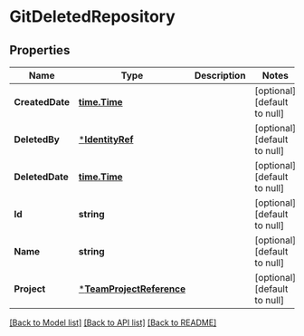 # GitDeletedRepository

## Properties
Name | Type | Description | Notes
------------ | ------------- | ------------- | -------------
**CreatedDate** | [**time.Time**](time.Time.md) |  | [optional] [default to null]
**DeletedBy** | [***IdentityRef**](IdentityRef.md) |  | [optional] [default to null]
**DeletedDate** | [**time.Time**](time.Time.md) |  | [optional] [default to null]
**Id** | **string** |  | [optional] [default to null]
**Name** | **string** |  | [optional] [default to null]
**Project** | [***TeamProjectReference**](TeamProjectReference.md) |  | [optional] [default to null]

[[Back to Model list]](../README.md#documentation-for-models) [[Back to API list]](../README.md#documentation-for-api-endpoints) [[Back to README]](../README.md)


